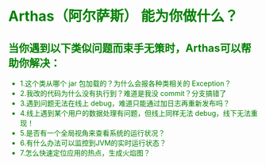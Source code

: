 # <font color="green">Arthas</span>（阿尔萨斯） 能为你做什么？


## 当你遇到以下类似问题而束手无策时，Arthas可以帮助你解决：
- 1.这个类从哪个 jar 包加载的？为什么会报各种类相关的 Exception？
- 2.我改的代码为什么没有执行到？难道是我没 commit？分支搞错了
- 3.遇到问题无法在线上 debug，难道只能通过加日志再重新发布吗？
- 4.线上遇到某个用户的数据处理有问题，但线上同样无法 debug，线下无法重现！
- 5.是否有一个全局视角来查看系统的运行状况？
- 6.有什么办法可以监控到JVM的实时运行状态？
- 7.怎么快速定位应用的热点，生成火焰图？